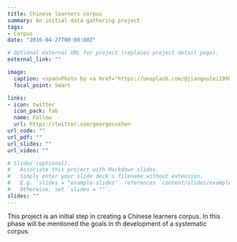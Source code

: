 ```yaml
---
title: Chinese learners corpus
summary: An initial data gathering project
tags:
- Corpus
date: "2016-04-27T00:00:00Z"

# Optional external URL for project (replaces project detail page).
external_link: ""

image:
  caption: <span>Photo by <a href="https://unsplash.com/@jiangxulei1990?utm_source=unsplash&amp;utm_medium=referral&amp;utm_content=creditCopyText">青 晨</a> on <a href="https://unsplash.com/s/photos/chinese?utm_source=unsplash&amp;utm_medium=referral&amp;utm_content=creditCopyText">Unsplash</a></span>
  focal_point: Smart

links:
- icon: twitter
  icon_pack: fab
  name: Follow
  url: https://twitter.com/georgecushen
url_code: ""
url_pdf: ""
url_slides: ""
url_video: ""

# Slides (optional).
#   Associate this project with Markdown slides.
#   Simply enter your slide deck's filename without extension.
#   E.g. `slides = "example-slides"` references `content/slides/example-slides.md`.
#   Otherwise, set `slides = ""`.
slides: ""
---
```


This project is an initial step in creating a Chinese learners corpus. In this phase will be mentioned the goals in th development of a systematic corpus.
